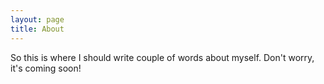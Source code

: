 ```yaml
---
layout: page
title: About
---
```


So this is where I should write couple of words about myself. Don't worry, it's coming soon!
